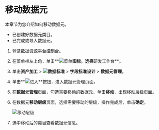 # 移动数据元

本章节为您介绍如何移动数据元。

-   已创建好数据元类目。
-   已完成或导入数据元。

1.  登录[数据资源平台控制台](https://dataq.console.aliyun.com)。

2.  在菜单栏左上角，单击**![菜单](https://static-aliyun-doc.oss-accelerate.aliyuncs.com/assets/img/zh-CN/6504337061/p188771.png)**图标，选择**研发工作台**。

3.  单击**资产加工** \> **![数据标准](https://static-aliyun-doc.oss-accelerate.aliyuncs.com/assets/img/zh-CN/6358100161/p208862.png)** \> **字段标准设计** \> **数据元管理**。

4.  单击**![进入](https://static-aliyun-doc.oss-accelerate.aliyuncs.com/assets/img/zh-CN/6504337061/p188815.png)**按钮，进入数据元管理页面。

5.  在**数据元管理**页面，勾选需要移动的数据元，单击**移动**，出现移动层级页面。

6.  在数据元**移动层级**页面，选择需要移动的层级，操作完成后，单击**确定**。

    ![移动层级](https://static-aliyun-doc.oss-accelerate.aliyuncs.com/assets/img/zh-CN/4666160161/p212676.png)

7.  选中移动后的类目查看数据元信息。


